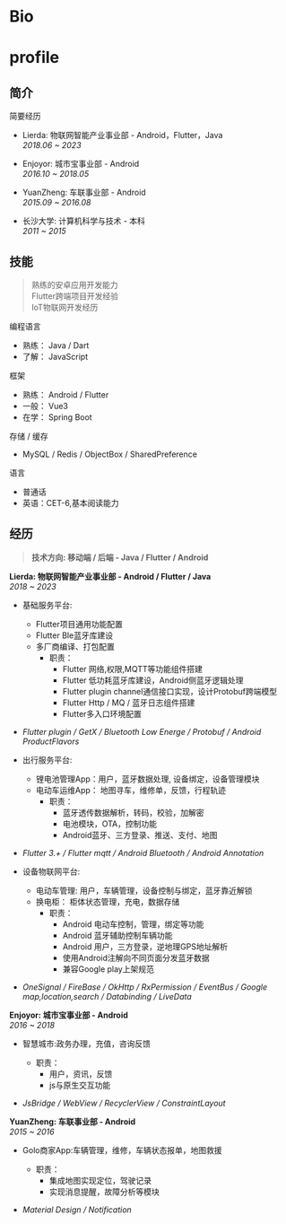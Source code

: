 # Bio 
# profile
## 简介

简要经历

-    Lierda:  物联网智能产业事业部 - Android，Flutter，Java<br/>
     _2018.06 ~ 2023_

-    Enjoyor: 城市宝事业部 - Android<br/>
     _2016.10 ~ 2018.05_

-    YuanZheng: 车联事业部 - Android<br/>
     _2015.09 ~ 2016.08_

-    长沙大学: 计算机科学与技术 - 本科<br/>
     _2011 ~ 2015_



## 技能

> 熟练的安卓应用开发能力<br/>
Flutter跨端项目开发经验<br/>
IoT物联网开发经历<br/>



编程语言

-   熟练： Java / Dart 
-   了解： JavaScript


框架

-  熟练： Android / Flutter 
-  一般： Vue3 
-  在学： Spring Boot


存储 / 缓存

-  MySQL / Redis / ObjectBox / SharedPreference


语言

-  普通话<br/>
-  英语：CET-6,基本阅读能力


## 经历

> **技术方向: 移动端 / 后端 - Java / Flutter / Android**

**Lierda: 物联网智能产业事业部 - Android / Flutter / Java** <br/>
_2018 ~ 2023_

-   基础服务平台: 
     - Flutter项目通用功能配置  
     - Flutter Ble蓝牙库建设 
     - 多厂商编译、打包配置<br/>
          - 职责： 
               - Flutter 网络,权限,MQTT等功能组件搭建
               - Flutter 低功耗蓝牙库建设，Android侧蓝牙逻辑处理
               - Flutter plugin channel通信接口实现，设计Protobuf跨端模型
               - Flutter Http / MQ / 蓝牙日志组件搭建
               - Flutter多入口环境配置 <br/>
-  _Flutter plugin / GetX / Bluetooth Low Energe / Protobuf / Android ProductFlavors_


-   出行服务平台:  
     - 锂电池管理App：用户，蓝牙数据处理, 设备绑定，设备管理模块
     - 电动车运维App： 地图寻车，维修单，反馈，行程轨迹<br/>
          - 职责： 
               - 蓝牙透传数据解析，转码，校验，加解密
               - 电池模块，OTA，控制功能
               - Android蓝牙、三方登录、推送、支付、地图<br/>
- _Flutter 3.+ / Flutter mqtt /  Android Bluetooth / Android Annotation_


-   设备物联网平台: 
     - 电动车管理: 用户，车辆管理，设备控制与绑定，蓝牙靠近解锁 
     - 换电柜： 柜体状态管理，充电，数据存储<br/>
          - 职责： 
               -  Android 电动车控制，管理，绑定等功能
               -  Android 蓝牙辅助控制车辆功能
               -  Android 用户，三方登录，逆地理GPS地址解析
               -  使用Android注解向不同页面分发蓝牙数据
               -  兼容Google play上架规范<br/>
- _OneSignal / FireBase / OkHttp / RxPermission / EventBus / Google map,location,search / Databinding / LiveData_


**Enjoyor: 城市宝事业部 - Android** <br/>
_2016 ~ 2018_

-   智慧城市:政务办理，充值，咨询反馈
     - 职责：
          - 用户，资讯，反馈
          - js与原生交互功能
     
- _JsBridge / WebView / RecyclerView / ConstraintLayout_


**YuanZheng: 车联事业部 - Android** <br/>
_2015 ~ 2016_

-   Golo商家App:车辆管理，维修，车辆状态报单，地图救援
     - 职责：
          - 集成地图实现定位，驾驶记录
          - 实现消息提醒，故障分析等模块
     
- _Material Design / Notification_